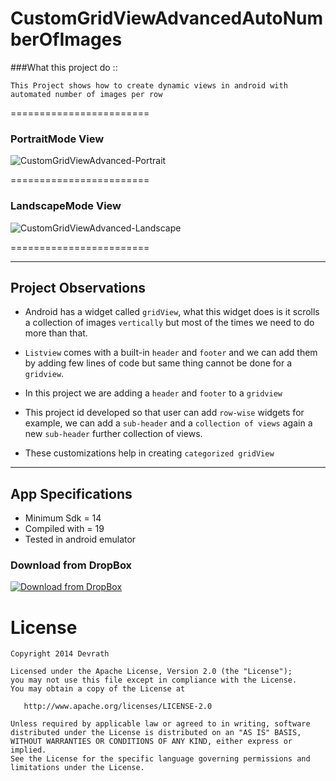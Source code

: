 # CustomGridViewAdvancedAutoNumberOfImages

###What this project do :: 

    This Project shows how to create dynamic views in android with automated number of images per row
    
========================

### PortraitMode View
![CustomGridViewAdvanced-Portrait](https://github.com/devrath/CustomGridViewAdvancedAutoNumberOfImages/blob/master/snapshot_portrait.gif)          

========================

### LandscapeMode View
![CustomGridViewAdvanced-Landscape](https://github.com/devrath/CustomGridViewAdvancedAutoNumberOfImages/blob/master/snapshot_landscape.gif)

========================



---

## Project Observations

* Android has a widget called `gridView`, what this widget does is it scrolls a collection of images `vertically` but most of the times we need to do more than that.

* `Listview` comes with a built-in `header` and `footer` and we can add them by adding few lines of code but same thing cannot be done for a `gridview`.

* In this project we are adding a `header` and `footer` to a `gridview`

* This project id developed so that user can add `row-wise` widgets for example, we can add a `sub-header` and a `collection of views` again a new `sub-header` further collection of views.

* These customizations help in creating `categorized gridView`  

---

## App Specifications

* Minimum Sdk = 14
* Compiled with = 19
* Tested in android emulator

### Download from DropBox
[![Download from DropBox](https://dt8kf6553cww8.cloudfront.net/static/images/icons/blue_dropbox_glyph-vflJ8-C5d.png)](https://www.dropbox.com/s/z6vvqa1k3gkq497/CustomGridViewAdvanced.rar)


License
=======

    Copyright 2014 Devrath
    
    Licensed under the Apache License, Version 2.0 (the "License");
    you may not use this file except in compliance with the License.
    You may obtain a copy of the License at

       http://www.apache.org/licenses/LICENSE-2.0

    Unless required by applicable law or agreed to in writing, software
    distributed under the License is distributed on an "AS IS" BASIS,
    WITHOUT WARRANTIES OR CONDITIONS OF ANY KIND, either express or implied.
    See the License for the specific language governing permissions and
    limitations under the License.

